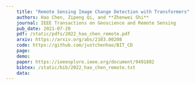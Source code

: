 ```yaml
---
    title: "Remote Sensing Image Change Detection with Transformers"
    authors: Hao Chen, Zipeng Qi, and **Zhenwei Shi**
    journal: IEEE Transactions on Geoscience and Remote Sensing
    pub_date: 2021-07-20
    pdf: /static/pdfs/2022_hao_chen_remote.pdf
    arxiv: https://arxiv.org/abs/2103.00208
    code: https://github.com/justchenhao/BIT_CD
    page: 
    demo: 
    paper: https://ieeexplore.ieee.org/document/9491802
    bibtex: /static/bib/2022_hao_chen_remote.txt
    data:
---
```

    